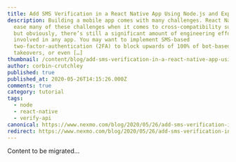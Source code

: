 ```yaml
---
title: Add SMS Verification in a React Native App Using Node.js and Express
description: Building a mobile app comes with many challenges. React Native can
  ease many of these challenges when it comes to cross-compatibility support,
  but obviously, there’s still a significant amount of engineering effort
  involved in any app. You may want to implement SMS-based
  two-factor-authentication (2FA) to block upwards of 100% of bot-based account
  takeovers, or even […]
thumbnail: /content/blog/add-sms-verification-in-a-react-native-app-using-node-js-and-express-dr/Social_React-Native_Verify_1200x600.png
author: corbin-crutchley
published: true
published_at: 2020-05-26T14:15:26.000Z
comments: true
category: tutorial
tags:
  - node
  - react-native
  - verify-api
canonical: https://www.nexmo.com/blog/2020/05/26/add-sms-verification-in-a-react-native-app-using-node-js-and-express-dr
redirect: https://www.nexmo.com/blog/2020/05/26/add-sms-verification-in-a-react-native-app-using-node-js-and-express-dr
---
```


Content to be migrated...
